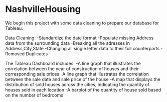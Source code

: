 # NashvilleHousing

We begin this project with some data cleaning to prepare our database for Tableau.

Data Cleaning:
-Standardize the date format
-Populate missing Address data from the surrounding data
-Breaking all the adresses in Address,City,State
-Changing all single letter data to their full counterparts
-Removed Duplicates

The Tableau Dashboard includes:
-A line graph that illustrates the correlation between the year of construction of houses and their corresponding sale prices
-A line graph that illustrates the correlation between the sale date and sale price of the house
-A map that displays the distribution of sold houses across the cities, indicating the quantity of houses sold in each location
-A barplot of the quantity of house sold based on the number of bedrooms
